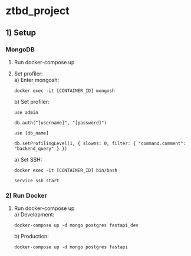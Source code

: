 # ztbd_project

## 1) Setup
### MongoDB
1. Run docker-compose up
2. Set profiler:<br>
    a) Enter mongosh:
    ```
    docker exec -it [CONTAINER_ID] mongosh
    ```
    b) Set profiler:<br>
    ```
    use admin
    ```
    ```
    db.auth("[username]", "[password]")
    ```
    ```
    use [db_name]
    ```
    ```
    db.setProfilingLevel(1, { slowms: 0, filter: { "command.comment": "backend_query" } })
    ```

   a) Set SSH:
    ```
    docker exec -it [CONTAINER_ID] bin/bash
    ```
    ```
    service ssh start
    ```
    
   
### 2) Run Docker
1. Run docker-compose up<br>
   a) Development:
   ```
   docker-compose up -d mongo postgres fastapi_dev
   ```
   b) Production:
   ```
   docker-compose up -d mongo postgres fastapi
   ```